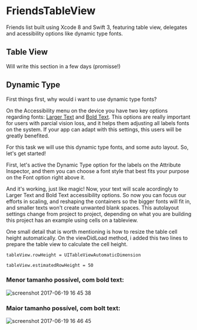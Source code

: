 # FriendsTableView

Friends list built using Xcode 8 and Swift 3, featuring table view, delegates and acessibility options like dynamic type fonts.

## Table View

Will write this section in a few days (promisse!)

## Dynamic Type

First things first, why would i want to use dynamic type fonts?

On the Accessibility menu on the device you have two key options regarding fonts: 
[Larger Text](https://www.imore.com/sites/imore.com/files/styles/xlarge/public/field/image/2016/03/Accessibility-large-text-iPhone-iPad-Screen-02.jpeg?itok=G6S4L5_9)
and [Bold Text](https://www.accessibility.barclays.com/wp-content/uploads/2014/01/iOS_iPhoneiPad_Accessibility_BoldText_1.png).
This options are really important for users with parcial vision loss, and it helps them adjusting all labels fonts on the
system. If your app can adapt with this settings, this users will be greatly benefited. 

For this task we will use this dynamic type fonts, and some auto layout. So, let's get started!


First, let's active the Dynamic Type option for the labels on the Attribute Inspector, and them you can choose a font style
that best fits your purpose on the Font option right above it.

And it's working, just like magic! Now, your text will scale acordingly to Larger Text and Bold Text accessibility options.
So now you can focus our efforts in scaling, and reshaping the containers so the bigger fonts will fit in, and smaller texts
won't create unwanted blank spaces. This autolayout settings change from project to project, depending on what you are building
this project has an example using cells on a tableview.

One small detail that is worth mentioning is how to resize the table cell height automatically.
On the viewDidLoad method, i added this two lines to prepare the table view to calculate the cell height.

`tableView.rowHeight = UITableViewAutomaticDimension`

`tableView.estimatedRowHeight = 50`


### Menor tamanho possível, com bold text:

![screenshot 2017-06-19 16 45 38](https://user-images.githubusercontent.com/14113109/27302946-687a33a6-550f-11e7-8a4e-11305b77405a.png)

### Maior tamanho possível, com bolt text:

![screenshot 2017-06-19 16 46 45](https://user-images.githubusercontent.com/14113109/27302961-7a436436-550f-11e7-93a2-53dce013b5b7.png)

